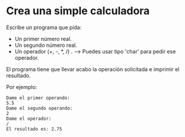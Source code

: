 # Crea una simple calculadora

Escribe un programa que pida:

- Un primer número real. 
- Un segundo número real.
- Un operador (+, -, *, /) . --> Puedes usar tipo 'char' para pedir ese operador. 

El programa tiene que llevar acabo la operación solicitada e imprimir el resultado.


Por ejemplo:

```
Dame el primer operando:
5.5
Dame el segundo operando:
2
Dame el operador:
/
El resultado es: 2.75
```
